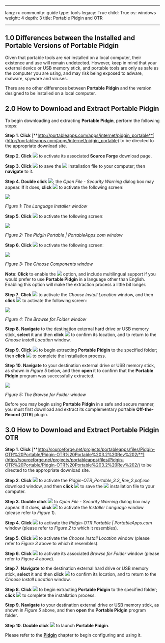 

---

lang: ru
community: guide
type: tools
legacy: True
child: True
os: windows
weight: 4
depth: 3
title: Portable Pidgin and OTR

---

## 1.0 Differences between the Installed and Portable Versions of Portable Pidgin ##

Given that portable tools are *not* installed on a local computer, their
existence and use will remain undetected. However, keep in mind that your
external device or USB memory stick, and portable tools are only as safe
as the computer you are using, and may risk being exposed to adware,
malware, spyware and viruses. 

There are no other differences between **Portable Pidgin** and the version designed to be installed on a local computer.

## 2.0 How to Download and Extract Portable Pidgin ##

To begin downloading and extracting **Portable Pidgin**, perform the following steps:

**Step 1**. **Click** [**http://portableapps.com/apps/internet/pidgin_portable**](http://portableapps.com/apps/internet/pidgin_portable) to be directed to the appropriate download site.

**Step 2**. **Click** ![](/sbox/screen/pidginportable-en/01.png) to activate its associated **Source Forge** download page.

**Step 3**. **Click** ![](/sbox/screen/pidginportable-en/02.png) to save the ![](/sbox/screen/pidginportable-en/03.png) installation file to your computer; then **navigate** to it.

**Step 4**. **Double click** ![](/sbox/screen/pidginportable-en/03.png); the *Open File - Security Warning* dialog box may appear. If it does, **click** ![](/sbox/screen/pidginportable-en/04.png) to activate the following screen:

![](/sbox/screen/pidginportable-en/05.png)

*Figure 1: The Language Installer window*

**Step 5**. **Click** ![](/sbox/screen/pidginportable-en/06.png) to activate the following screen:

![](/sbox/screen/pidginportable-en/07.png)

*Figure 2: The Pidgin Portable | PortableApps.com window*

**Step 6**. **Click** ![](/sbox/screen/pidginportable-en/08.png) to activate the following screen:

![](/sbox/screen/pidginportable-en/09.png)

*Figure 3: The Choose Components window*

**Note**: **Click** to enable the ![](/sbox/screen/pidginportable-en/10.png) option, and include multilingual support if you would prefer to use **Portable Pidgin** in a language other than English. Enabling this option will make the extraction process a little bit longer. 

**Step 7**. **Click** ![](/sbox/screen/pidginportable-en/08.png) to activate the *Choose Install Location* window, and then **click** ![](/sbox/screen/pidginportable-en/11.png) to activate the following screen:

![](/sbox/screen/pidginportable-en/12.png)

*Figure 4: The Browse for Folder window*

**Step 8**. **Navigate** to the destination external hard drive or USB memory stick, **select** it and then **click** ![](/sbox/screen/pidginportable-en/13.png) to confirm its location, and to return to the *Choose Install Location* window. 

**Step 9**. **Click** ![](/sbox/screen/pidginportable-en/14.png) to begin extracting **Portable Pidgin** to the specified folder; then **click** ![](/sbox/screen/pidginportable-en/15.png) to complete the installation process.

**Step 10**. **Navigate** to your destination external drive or USB memory stick, as shown in *Figure 5* below, and then **open** it to confirm that the **Portable Pidgin** program was successfully extracted.

![](/sbox/screen/pidginportable-en/16.png)

*Figure 5: The Browse for Folder window*

Before you may begin using **Portable Pidgin** in a safe and secure manner, you must first download and extract its complementary portable **Off-the-Record** (**OTR**) plugin. 

## 3.0 How to Download and Extract Portable Pidgin OTR ##

**Step 1**. **Click** [**http://sourceforge.net/projects/portableapps/files/Pidgin-OTR%20Portable/Pidgin-OTR%20Portable%203.2%20Rev%202/**](http://sourceforge.net/projects/portableapps/files/Pidgin-OTR%20Portable/Pidgin-OTR%20Portable%203.2%20Rev%202/) to be directed to the appropriate download site.

**Step 2**. **Click** ![](/sbox/screen/pidginportable-en/17.png) to activate the *Pidgin-OTR_Portable_3.2_Rev_2.paf.exe* download window, and then **click** ![](/sbox/screen/pidginportable-en/02.png) to save the 
![](/sbox/screen/pidginportable-en/18.png) installation file to your computer.

**Step 3**. **Double click** ![](/sbox/screen/pidginportable-en/18.png) to *Open File - Security Warning* dialog box may appear. If it does, **click** ![](/sbox/screen/pidginportable-en/04.png) to activate the *Installer Language* window (please refer to *Figure 1*).

**Step 4**. **Click** ![](/sbox/screen/pidginportable-en/06.png) to activate the *Pidgin-OTR Portable | PortableApps.com* window (please refer to *Figure 2* to which it resembles).

**Step 5**. **Click** ![](/sbox/screen/pidginportable-en/08.png) to activate the *Choose Install Location* window (please refer to *Figure 3* above to which it resembles).

**Step 6**. **Click** ![](/sbox/screen/pidginportable-en/11.png) to activate its associated *Browse for Folder* window (please refer to *Figure 4* above). 

**Step 7**. **Navigate** to the destination external hard drive or USB memory stick, **select** it and then **click** ![](/sbox/screen/pidginportable-en/13.png) to confirm its location, and to return to the *Choose Install Location* window.

**Step 8**. **Click** ![](/sbox/screen/pidginportable-en/14.png) to begin extracting **Portable Pidgin** to the specified folder; **click** ![](/sbox/screen/pidginportable-en/15.png) to complete the installation process.

**Step 9**. **Navigate** to your destination external drive or USB memory stick, as shown in *Figure 5* above, and then **open** the **Portable Pidgin** program folder.

**Step 10**. **Double click** ![](/sbox/screen/pidginportable-en/19.png) to launch **Portable Pidgin**.

Please refer to the [**Pidgin**](/en/pidgin_main) chapter to begin configuring and using it.

